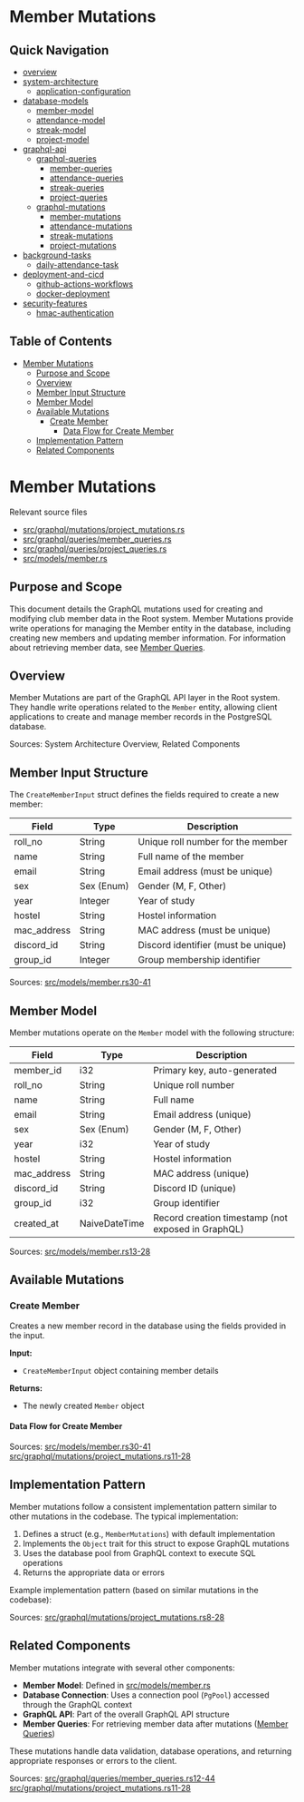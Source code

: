 #  Member Mutations

## Quick Navigation

- [overview](1-overview.md)
- [system-architecture](2-system-architecture.md)
  - [application-configuration](2.1-application-configuration.md)
- [database-models](3-database-models.md)
  - [member-model](3.1-member-model.md)
  - [attendance-model](3.2-attendance-model.md)
  - [streak-model](3.3-streak-model.md)
  - [project-model](3.4-project-model.md)
- [graphql-api](4-graphql-api.md)
  - [graphql-queries](4.1-graphql-queries.md)
    - [member-queries](4.1.1-member-queries.md)
    - [attendance-queries](4.1.2-attendance-queries.md)
    - [streak-queries](4.1.3-streak-queries.md)
    - [project-queries](4.1.4-project-queries.md)
  - [graphql-mutations](4.2-graphql-mutations.md)
    - [member-mutations](4.2.1-member-mutations.md)
    - [attendance-mutations](4.2.2-attendance-mutations.md)
    - [streak-mutations](4.2.3-streak-mutations.md)
    - [project-mutations](4.2.4-project-mutations.md)
- [background-tasks](5-background-tasks.md)
  - [daily-attendance-task](5.1-daily-attendance-task.md)
- [deployment-and-cicd](6-deployment-and-cicd.md)
  - [github-actions-workflows](6.1-github-actions-workflows.md)
  - [docker-deployment](6.2-docker-deployment.md)
- [security-features](7-security-features.md)
  - [hmac-authentication](7.1-hmac-authentication.md)

## Table of Contents

- [Member Mutations](#member-mutations)
  - [Purpose and Scope](#purpose-and-scope)
  - [Overview](#overview)
  - [Member Input Structure](#member-input-structure)
  - [Member Model](#member-model)
  - [Available Mutations](#available-mutations)
    - [Create Member](#create-member)
      - [Data Flow for Create Member](#data-flow-for-create-member)
  - [Implementation Pattern](#implementation-pattern)
  - [Related Components](#related-components)

# Member Mutations

Relevant source files

* [src/graphql/mutations/project\_mutations.rs](https://github.com/amfoss/root/blob/2b58803d/src/graphql/mutations/project_mutations.rs)
* [src/graphql/queries/member\_queries.rs](https://github.com/amfoss/root/blob/2b58803d/src/graphql/queries/member_queries.rs)
* [src/graphql/queries/project\_queries.rs](https://github.com/amfoss/root/blob/2b58803d/src/graphql/queries/project_queries.rs)
* [src/models/member.rs](https://github.com/amfoss/root/blob/2b58803d/src/models/member.rs)

## Purpose and Scope

This document details the GraphQL mutations used for creating and modifying club member data in the Root system. Member Mutations provide write operations for managing the Member entity in the database, including creating new members and updating member information. For information about retrieving member data, see [Member Queries](/amfoss/root/4.1.1-member-queries).

## Overview

Member Mutations are part of the GraphQL API layer in the Root system. They handle write operations related to the `Member` entity, allowing client applications to create and manage member records in the PostgreSQL database.

Sources: System Architecture Overview, Related Components

## Member Input Structure

The `CreateMemberInput` struct defines the fields required to create a new member:

| Field | Type | Description |
| --- | --- | --- |
| roll\_no | String | Unique roll number for the member |
| name | String | Full name of the member |
| email | String | Email address (must be unique) |
| sex | Sex (Enum) | Gender (M, F, Other) |
| year | Integer | Year of study |
| hostel | String | Hostel information |
| mac\_address | String | MAC address (must be unique) |
| discord\_id | String | Discord identifier (must be unique) |
| group\_id | Integer | Group membership identifier |

Sources: [src/models/member.rs30-41](https://github.com/amfoss/root/blob/2b58803d/src/models/member.rs#L30-L41)

## Member Model

Member mutations operate on the `Member` model with the following structure:

| Field | Type | Description |
| --- | --- | --- |
| member\_id | i32 | Primary key, auto-generated |
| roll\_no | String | Unique roll number |
| name | String | Full name |
| email | String | Email address (unique) |
| sex | Sex (Enum) | Gender (M, F, Other) |
| year | i32 | Year of study |
| hostel | String | Hostel information |
| mac\_address | String | MAC address (unique) |
| discord\_id | String | Discord ID (unique) |
| group\_id | i32 | Group identifier |
| created\_at | NaiveDateTime | Record creation timestamp (not exposed in GraphQL) |

Sources: [src/models/member.rs13-28](https://github.com/amfoss/root/blob/2b58803d/src/models/member.rs#L13-L28)

## Available Mutations

### Create Member

Creates a new member record in the database using the fields provided in the input.

**Input:**

* `CreateMemberInput` object containing member details

**Returns:**

* The newly created `Member` object

#### Data Flow for Create Member

Sources: [src/models/member.rs30-41](https://github.com/amfoss/root/blob/2b58803d/src/models/member.rs#L30-L41) [src/graphql/mutations/project\_mutations.rs11-28](https://github.com/amfoss/root/blob/2b58803d/src/graphql/mutations/project_mutations.rs#L11-L28)

## Implementation Pattern

Member mutations follow a consistent implementation pattern similar to other mutations in the codebase. The typical implementation:

1. Defines a struct (e.g., `MemberMutations`) with default implementation
2. Implements the `Object` trait for this struct to expose GraphQL mutations
3. Uses the database pool from GraphQL context to execute SQL operations
4. Returns the appropriate data or errors

Example implementation pattern (based on similar mutations in the codebase):

Sources: [src/graphql/mutations/project\_mutations.rs8-28](https://github.com/amfoss/root/blob/2b58803d/src/graphql/mutations/project_mutations.rs#L8-L28)

## Related Components

Member mutations integrate with several other components:

* **Member Model**: Defined in [src/models/member.rs](https://github.com/amfoss/root/blob/2b58803d/src/models/member.rs)
* **Database Connection**: Uses a connection pool (`PgPool`) accessed through the GraphQL context
* **GraphQL API**: Part of the overall GraphQL API structure
* **Member Queries**: For retrieving member data after mutations ([Member Queries](/amfoss/root/4.1.1-member-queries))

These mutations handle data validation, database operations, and returning appropriate responses or errors to the client.

Sources: [src/graphql/queries/member\_queries.rs12-44](https://github.com/amfoss/root/blob/2b58803d/src/graphql/queries/member_queries.rs#L12-L44) [src/graphql/mutations/project\_mutations.rs11-28](https://github.com/amfoss/root/blob/2b58803d/src/graphql/mutations/project_mutations.rs#L11-L28)